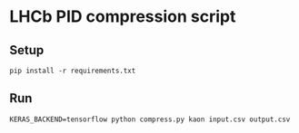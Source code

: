 # LHCb PID compression script

## Setup

```
pip install -r requirements.txt
```


## Run

```
KERAS_BACKEND=tensorflow python compress.py kaon input.csv output.csv
```